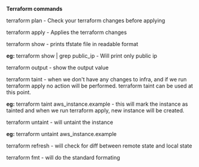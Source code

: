 **Terraform commands**

terraform plan     - Check your terraform changes before applying

terraform apply    - Applies the terraform changes

terraform show     - prints tfstate file in readable format

   **eg:** terraform show | grep public_ip - Will print only public ip

terraform output   - show the output value

terraform taint    - when we don't have any changes to infra, and if we run terraform apply no action will be performed. terraform taint can be used at this point.

  **eg:** terraform taint aws_instance.example - this will mark the instance as tainted and when we run terraform apply, new instance will be created.

terraform untaint  - will untaint the instance

 **eg:** terraform untaint aws_instance.example

terraform refresh  - will check for diff between remote state and local state

terraform fmt      - will do the standard formating


